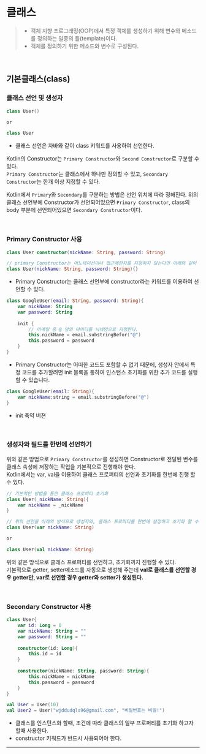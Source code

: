 # **클래스**
> -  객체 지향 프로그래밍(OOP)에서 특정 객체를 생성하기 위해 변수와 메소드를 정의하는 일종의 틀(template)이다.
> - 객체를 정의하기 위한 메소드와 변수로 구성된다.

<br>

## **기본클래스(class)**
### **클래스 선언 및 생성자**
```kotlin
class User()

or

class User
```
- 클래스 선언은 자바와 같이 class 키워드를 사용하여 선언한다.   

Kotlin의 Constructor는 `Primary Constructor`와 `Second Constructor`로 구분할 수 있다.   
`Primary Constructor`는 클래스에서 하나만 정의할 수 있고, `Secondary Constructor`는 한개 이상 지정할 수 있다.

Kotlin에서 `Primary`와 `Secondary`를 구분하는 방법은 선언 위치에 따라 정해진다.
위의 클래스 선언부에 Constructor가 선언되어있으면 `Primary Constructor`, class의 body 부분에 선언되어있으면 `Secondary Constructor`이다.

<br>

### **Primary Constructor 사용**
```kotlin
class User constructor(nickName: String, password: String)

// primary Constructor는 어노테이션이나 접근제한자를 지정하지 않는다면 아래와 같이 축약 가능하다.
class User(nickName: String, password: String){}
```
- Primary Constructor는 클래스 선언부에 constructor라는 키워드를 이용하여 선언할 수 있다.

```kotlin
class GoogleUser(email: String, password: String){
    var nickName: String
    var password: String
    
    init {
    	// 이메일 중 @ 앞의 아이디를 닉네임으로 지정한다.
    	this.nickName = email.substringBefor("@")
        this.password = password
    }
}
```
- Primary Constructor는 어떠한 코드도 포함할 수 없기 때문에, 생성자 안에서 특정 코드를 추가할려면 init 블록을 통하여 인스턴스 초기화를 위한 추가 코드를 실행 할 수 있습니다.

```kotlin
class GoogleUser(email: String){
    var nickName:string = email.substringBefore("@")
}
```
- init 축약 버젼

<br>

### **생성자와 필드를 한번에 선언하기**
위와 같은 방법으로 `Primary Constructor`를 생성하면 Constructor로 전달된 변수를 클래스 속성에 저장하는 작업을 기본적으로 진행해야 한다.   
 Kotlin에서는 var, val을 이용하여 클래스 프로퍼티의 선언과 초기화를 한번에 진행 할 수 있다.
```kotlin
// 기본적인 방법을 통한 클래스 프로퍼티 초기화
class User(_nickName: String){
    var nickName = _nickName
}

// 위의 선언을 아래의 방식으로 생성자와, 클래스 프로퍼티를 한번에 설정하고 초기화 할 수 있다.
class User(var nickName: String)

or

class User(val nickName: String)
```
위와 같은 방식으로 클래스 프로퍼티를 선언하고, 초기화까지 진행할 수 있다.   
기본적으로 getter, setter메소드를 자동으로 생성해 주는데 **val로 클래스를 선언할 경우 getter만, var로 선언할 경우 getter와 setter가 생성된다.**

<br>

### **Secondary Constructor 사용**
```kotlin
class User{
    var id: Long = 0
    var nickName: String = ""
    var password: String = ""
    
    constructor(id: Long){
    	this.id = id
    }
    
    constructor(nickName: String, password: String){
    	this.nickName = nickName
        this.password = password
    }
}

val User = User(10)
val User2 = User("wjddudqls96@gmail.com", "비밀번호는 비밀!")
```
- 클래스를 인스턴스화 할때, 조건에 따라 클래스의 일부 프로퍼티를 초기화 하고자 할때 사용한다.
- constructor 키워드가 반드시 사용되어야 한다.

***